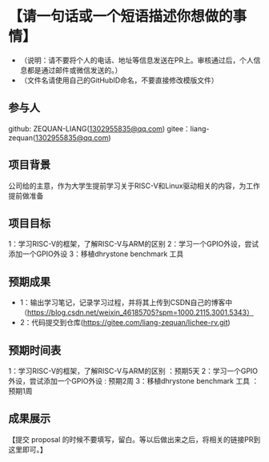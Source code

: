 # 【请一句话或一个短语描述你想做的事情】

* （说明：请不要将个人的电话、地址等信息发送在PR上。审核通过后，个人信息都是通过邮件或微信发送的。）
* （文件名请使用自己的GitHubID命名，不要直接修改模版文件）

## 参与人

github: ZEQUAN-LIANG(1302955835@qq.com)
gitee：liang-zequan(1302955835@qq.com)

## 项目背景

公司给的主意，作为大学生提前学习关于RISC-V和Linux驱动相关的内容，为工作提前做准备

## 项目目标

1：学习RISC-V的框架，了解RISC-V与ARM的区别
2：学习一个GPIO外设，尝试添加一个GPIO外设
3：移植dhrystone benchmark 工具


## 预期成果

* 1：输出学习笔记，记录学习过程，并将其上传到CSDN自己的博客中（https://blog.csdn.net/weixin_46185705?spm=1000.2115.3001.5343）
* 2：代码提交到仓库(https://gitee.com/liang-zequan/lichee-rv.git)

## 预期时间表

1：学习RISC-V的框架，了解RISC-V与ARM的区别  ：预期5天
2：学习一个GPIO外设，尝试添加一个GPIO外设   : 预期2周
3：移植dhrystone benchmark 工具           ：预期1周

## 成果展示

【提交 proposal 的时候不要填写，留白。等以后做出来之后，将相关的链接PR到这里即可。】
